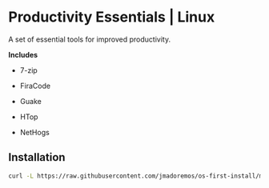 # Productivity Essentials | Linux

A set of essential tools for improved productivity.

**Includes**

* 7-zip

* FiraCode

* Guake

* HTop

* NetHogs

## Installation

```bash
curl -L https://raw.githubusercontent.com/jmadoremos/os-first-install/master/linux/rpi/zsh/install.sh | bash
```

